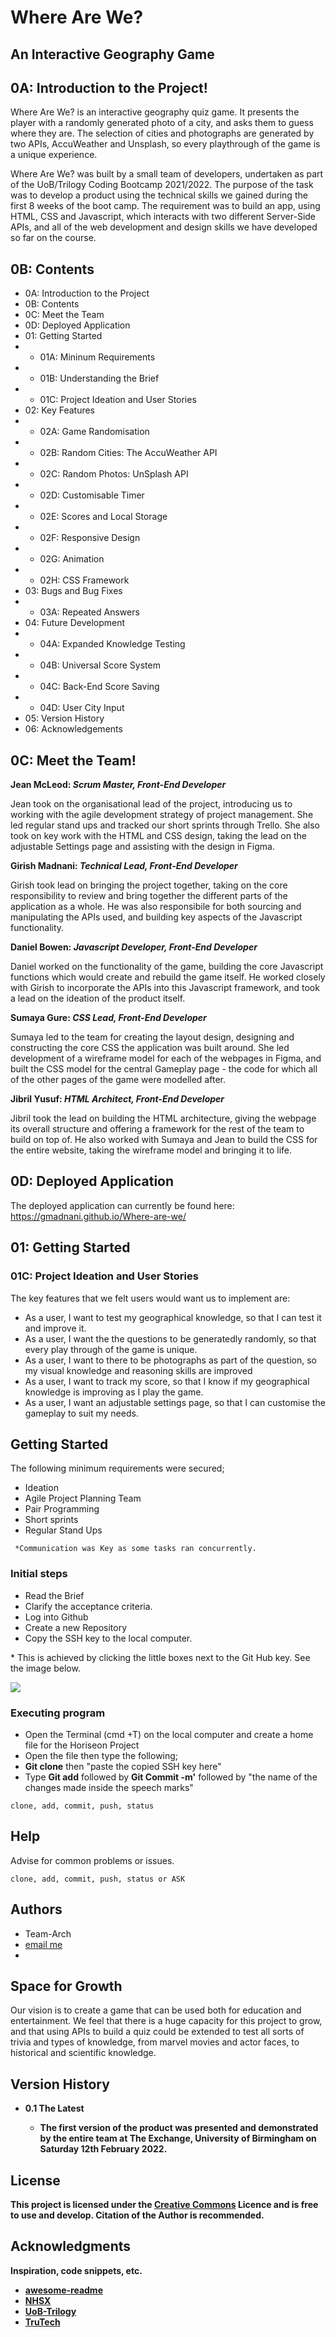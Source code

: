 # Where Are We?
## An Interactive Geography Game
## 0A: Introduction to the Project!
Where Are We? is an interactive geography quiz game. It presents the player with a randomly generated photo of a city, and asks them to guess where they are. The selection of cities and photographs are generated by two APIs, AccuWeather and Unsplash, so every playthrough of the game is a unique experience.

Where Are We? was built by a small team of developers, undertaken as part of the UoB/Trilogy Coding Bootcamp 2021/2022. The purpose of the task was to develop a product using the technical skills we gained during the first 8 weeks of the boot camp. The requirement was to build an app, using HTML, CSS and Javascript, which interacts with two different Server-Side APIs, and all of the web development and design skills we have developed so far on the course.

## 0B: Contents
- 0A: Introduction to the Project
- 0B: Contents
- 0C: Meet the Team
- 0D: Deployed Application
- 01: Getting Started
- - 01A: Mininum Requirements
- - 01B: Understanding the Brief
- - 01C: Project Ideation and User Stories
- 02: Key Features
- - 02A: Game Randomisation
- - 02B: Random Cities: The AccuWeather API
- - 02C: Random Photos: UnSplash API 
- - 02D: Customisable Timer
- - 02E: Scores and Local Storage
- - 02F: Responsive Design
- - 02G: Animation
- - 02H: CSS Framework
- 03: Bugs and Bug Fixes
- - 03A: Repeated Answers
- 04: Future Development
- - 04A: Expanded Knowledge Testing
- - 04B: Universal Score System
- - 04C: Back-End Score Saving
- - 04D: User City Input
- 05: Version History
- 06: Acknowledgements



## 0C: Meet the Team! 
__Jean McLeod: *Scrum Master, Front-End Developer*__ 

Jean took on the organisational lead of the project, introducing us to working with the agile development strategy of project management. She led regular stand ups and tracked our short sprints through Trello. She also took on key work with the HTML and CSS design, taking the lead on the adjustable Settings page and assisting with the design in Figma. 

__Girish Madnani: *Technical Lead, Front-End Developer*__

Girish took lead on bringing the project together, taking on the core responsibility to review and bring together the different parts of the application as a whole. He was also  responsibile for both sourcing and manipulating the APIs used, and building key aspects of the Javascript functionality. 

__Daniel Bowen: *Javascript Developer, Front-End Developer*__

Daniel worked on the functionality of the game, building the core Javascript functions which would create and rebuild the game itself. He worked closely with Girish to incorporate the APIs into this Javascript framework, and took a lead on the ideation of the product itself.

__Sumaya Gure: *CSS Lead, Front-End Developer*__

Sumaya led to the team for creating the layout design, designing and constructing the core CSS the application was built around. She led development of a wireframe model for each of the webpages in Figma, and built the CSS model for the central Gameplay page - the code for which all of the other pages of the game were modelled after.  

__Jibril Yusuf: *HTML Architect, Front-End Developer*__

Jibril took the lead on building the HTML architecture, giving the webpage its overall structure and offering a framework for the rest of the team to build on top of. He also worked with Sumaya and Jean to build the CSS for the entire website, taking the wireframe model and bringing it to life. 
## 0D: Deployed Application
The deployed application can currently be found here: 
https://gmadnani.github.io/Where-are-we/

## 01: Getting Started
### 01C: Project Ideation and User Stories
The key features that we felt users would want us to implement are:
- As a user, I want to test my geographical knowledge, so that I can test it and improve it.
- As a user, I want the the questions to be generatedly randomly, so that every play through of the game is unique.
- As a user, I want to there to be photographs as part of the question, so my visual knowledge and reasoning skills are improved
- As a user, I want to track my score, so that I know if my geographical knowledge is improving as  I play the game.
- As a user, I want an adjustable settings page, so that I can customise the gameplay to suit my needs.


## Getting Started

The following minimum requirements were secured;

- Ideation
- Agile Project Planning Team 
- Pair Programming
- Short sprints
- Regular Stand Ups



```
 *Communication was Key as some tasks ran concurrently. 
 ```


### Initial steps

- Read the Brief
- Clarify the acceptance criteria.
- Log into Github
- Create a new Repository  
- Copy the SSH key to the local computer.
 <p> 
 * This is achieved by clicking the little boxes next to the Git Hub key. See the image below.
 </p>

<img src="./assets/images/Github-SSH-Clone-Key.jpg" />


### Executing program

- Open the Terminal (cmd +T) on the local computer and create a home file for the Horiseon Project
- Open the file then type the following;
- **Git clone** then "paste the copied SSH key here"
- Type **Git add** followed by **Git Commit -m'** followed by "the name of the changes made inside the speech marks"

```
clone, add, commit, push, status
```

## Help

Advise for common problems or issues. 

```
clone, add, commit, push, status or ASK
```

## Authors

- Team-Arch
- <a href="mailto:AbriCSltd@gmail.com">email me</a>
- 


## Space for Growth

Our vision is to create a game that can be used both for education and entertainment. We feel that there is a huge capacity for this project to grow, and that using APIs to build a quiz could be extended to test all sorts of trivia and types of knowledge, from marvel movies and actor faces, to historical and scientific knowledge.
## Version History

- <b>0.1  The Latest<b>
    - The first version of the product was presented and demonstrated by the entire team at The Exchange, University of Birmingham on Saturday 12th February 2022.

## License

This project is licensed under the [Creative Commons](https://creativecommons.org/licenses/by/2.0/uk/) Licence and is free to use and develop. Citation of the Author is recommended.

## Acknowledgments

Inspiration, code snippets, etc.

- [awesome-readme](https://github.com/matiassingers/awesome-readme)
- [NHSX](https://www.nhsx.nhs.uk/ai-lab/ai-lab-programmes/ai-health-and-care-award/)
- [UoB-Trilogy](https://bootcamp.birmingham.ac.uk/coding/landing/?s=Google-Unbranded&pkw=%2Bcoding%20%2Bbootcamp&pcrid=454909807365&pmt=b&utm_source=google&utm_medium=cpc&utm_campaign=GGL%7CUNIVERSITY-OF-BIRMINGHAM%7CSEM%7CCODING%7C-%7COFL%7CTIER-1%7CALL%7CNBD-G%7CBMM%7CCore%7CBootcamp&utm_term=%2Bcoding%20%2Bbootcamp&s=google&k=%2Bcoding%20%2Bbootcamp&utm_adgroupid=106515441535&utm_locationphysicalms=1006524&utm_matchtype=b&utm_network=g&utm_device=c&utm_content=454909807365&utm_placement=&gclid=Cj0KCQiA2NaNBhDvARIsAEw55hh2jnTma9JMstvSPUY-bfd54sW6ixZrA6E7s-3D79KtXkNCsKTlA4caAuJeEALw_wcB&gclsrc=aw.ds)
- [TruTech](https://twitter.com/abricsltd/status/1163165497195712514?s=20)